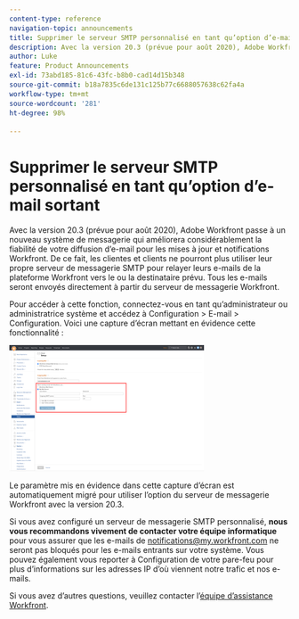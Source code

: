 ```yaml
---
content-type: reference
navigation-topic: announcements
title: Supprimer le serveur SMTP personnalisé en tant qu’option d’e-mail sortant
description: Avec la version 20.3 (prévue pour août 2020), Adobe Workfront passe à un nouveau système de messagerie qui améliorera considérablement la fiabilité de votre diffusion d’e-mail pour les mises à jour et notifications Workfront. De ce fait, les clientes et clients ne pourront plus utiliser leur propre serveur de messagerie SMTP pour relayer leurs e-mails de la plateforme Workfront vers le ou la destinataire prévu. Tous les e-mails seront envoyés directement à partir du serveur de messagerie Workfront.
author: Luke
feature: Product Announcements
exl-id: 73abd185-81c6-43fc-b8b0-cad14d15b348
source-git-commit: b18a7835c6de131c125b77c6688057638c62fa4a
workflow-type: tm+mt
source-wordcount: '281'
ht-degree: 98%

---
```


# Supprimer le serveur SMTP personnalisé en tant qu’option d’e-mail sortant

Avec la version 20.3 (prévue pour août 2020), Adobe Workfront passe à un nouveau système de messagerie qui améliorera considérablement la fiabilité de votre diffusion d’e-mail pour les mises à jour et notifications Workfront. De ce fait, les clientes et clients ne pourront plus utiliser leur propre serveur de messagerie SMTP pour relayer leurs e-mails de la plateforme Workfront vers le ou la destinataire prévu. Tous les e-mails seront envoyés directement à partir du serveur de messagerie Workfront.

Pour accéder à cette fonction, connectez-vous en tant qu’administrateur ou administratrice système et accédez à Configuration > E-mail > Configuration. Voici une capture d’écran mettant en évidence cette fonctionnalité :

![Paramètres du serveur de messagerie](assets/email-server-settings-350x226.png)

Le paramètre mis en évidence dans cette capture d’écran est automatiquement migré pour utiliser l’option du serveur de messagerie Workfront avec la version 20.3.

Si vous avez configuré un serveur de messagerie SMTP personnalisé, **nous vous recommandons vivement de contacter votre équipe informatique** pour vous assurer que les e-mails de notifications@my.workfront.com ne seront pas bloqués pour les e-mails entrants sur votre système. Vous pouvez également vous reporter à Configuration de votre pare-feu pour plus d’informations sur les adresses IP d’où viennent notre trafic et nos e-mails.

Si vous avez d’autres questions, veuillez contacter l’[équipe d’assistance Workfront](https://experienceleague.adobe.com/?support-tab=home#support).
